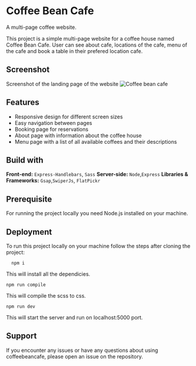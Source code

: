# Coffee Bean Cafe

A multi-page coffee website.

This project is a simple multi-page website for a coffee house named Coffee Bean Cafe. User can see about cafe, locations of the cafe, menu of the cafe and book a table in their prefered location cafe.


## Screenshot
Screenshot of the landing page of the website 
![Coffee bean cafe](https://github.com/PrasadP27/Coffee-bean-cafe-Website/assets/157368807/7e30dd20-a825-4b1f-936e-3753b40bf6f6)


## Features

- Responsive design for different screen sizes
- Easy navigation between pages
- Booking page for reservations
- About page with information about the coffee house
- Menu page with a list of all available coffees and their descriptions


## Build with 

**Front-end:** ``Express-Handlebars``, ``Sass``
**Server-side:** ``Node``,``Express``
**Libraries & Frameworks:** ``Gsap``,``SwiperJs``, ``FlatPickr``



## Prerequisite

For running the project locally you need Node.js installed on your machine.


## Deployment

To run this project locally on your machine follow the steps after cloning the project:

```
  npm i
```
This will install all the dependicies.

```
npm run compile
```
This will compile the scss to css.

```
npm run dev
```
This will start the server and run on localhost:5000 port.

## Support

If you encounter any issues or have any questions about using coffeebeancafe, please open an issue on the repository.
